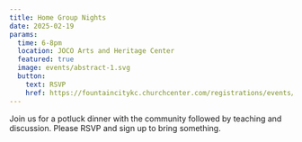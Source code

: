 ```yaml
---
title: Home Group Nights
date: 2025-02-19
params:
  time: 6-8pm
  location: JOCO Arts and Heritage Center
  featured: true
  image: events/abstract-1.svg
  button:
    text: RSVP
    href: https://fountaincitykc.churchcenter.com/registrations/events/2655272
---
```


Join us for a potluck dinner with the community followed by teaching and discussion. Please RSVP and sign up to bring something.
